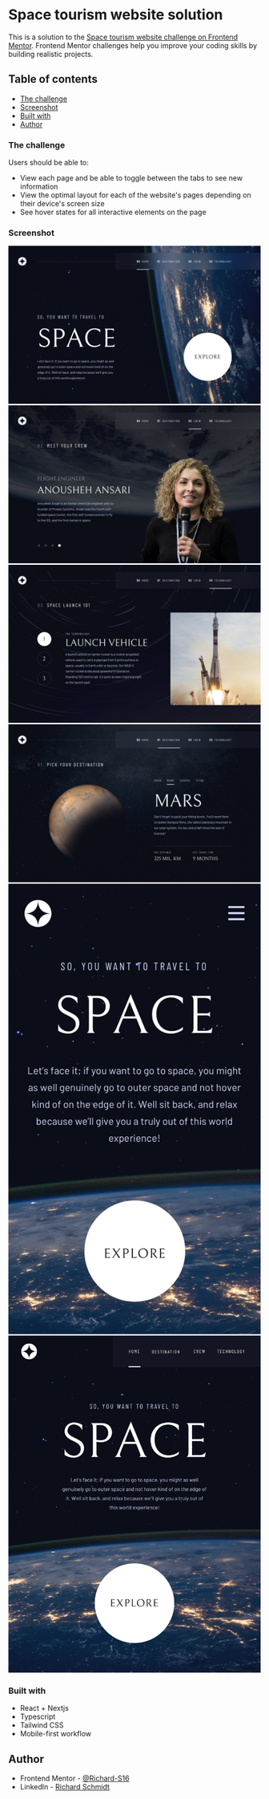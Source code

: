 # Space tourism website solution

This is a solution to the [Space tourism website challenge on Frontend Mentor](https://www.frontendmentor.io/challenges/space-tourism-multipage-website-gRWj1URZ3). Frontend Mentor challenges help you improve your coding skills by building realistic projects.

## Table of contents

- [The challenge](#the-challenge)
- [Screenshot](#screenshot)
- [Built with](#built-with)
- [Author](#author)

### The challenge

Users should be able to:

- View each page and be able to toggle between the tabs to see new information
- View the optimal layout for each of the website's pages depending on their device's screen size
- See hover states for all interactive elements on the page

### Screenshot

![](./previews/desktop_design.jpg)
![](./previews/Inner%20Page-Crew.jpg)
![](./previews/Inner%20Page-Technology.jpg)
![](./previews/Inner_Page-Destination.jpg)
![](./previews/Mobile_Design.jpg)
![](./previews/Tablet_Design.jpg)

### Built with

- React + Nextjs
- Typescript
- Tailwind CSS
- Mobile-first workflow

## Author

- Frontend Mentor - [@Richard-S16](https://www.frontendmentor.io/profile/Richard-S16)
- LinkedIn - [Richard Schmidt](https://www.linkedin.com/in/richard-schmidt16/)
